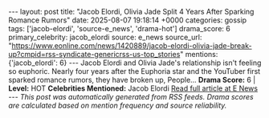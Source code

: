 --- layout: post title: "Jacob Elordi, Olivia Jade Split 4 Years After Sparking Romance Rumors" date: 2025-08-07 19:18:14 +0000 categories: gossip tags: ['jacob-elordi', 'source-e_news', 'drama-hot'] drama_score: 6 primary_celebrity: jacob_elordi source: e_news source_url: "https://www.eonline.com/news/1420889/jacob-elordi-olivia-jade-break-up?cmpid=rss-syndicate-genericrss-us-top_stories" mentions: {'jacob_elordi': 6} --- Jacob Elordi and Olivia Jade's relationship isn't feeling so euphoric. Nearly four years after the Euphoria star and the YouTuber first sparked romance rumors, they have broken up, People... **Drama Score:** 6 | **Level:** HOT **Celebrities Mentioned:** Jacob Elordi [Read full article at E News](https://www.eonline.com/news/1420889/jacob-elordi-olivia-jade-break-up?cmpid=rss-syndicate-genericrss-us-top_stories) --- *This post was automatically generated from RSS feeds. Drama scores are calculated based on mention frequency and source reliability.*